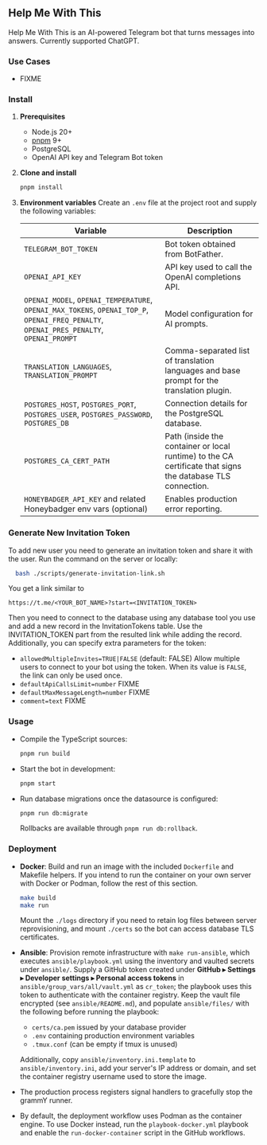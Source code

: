 ## Help Me With This

Help Me With This is an AI-powered Telegram bot that turns messages into answers. Currently supported ChatGPT.


### Use Cases

- FIXME

### Install

1. **Prerequisites**
   - Node.js 20+
   - [pnpm](https://pnpm.io/) 9+
   - PostgreSQL
   - OpenAI API key and Telegram Bot token
2. **Clone and install**
   ```bash
   pnpm install
   ```
3. **Environment variables**
   Create an `.env` file at the project root and supply the following variables:
   
   | Variable | Description |
   | --- | --- |
   | `TELEGRAM_BOT_TOKEN` | Bot token obtained from BotFather. |
   | `OPENAI_API_KEY` | API key used to call the OpenAI completions API. |
   | `OPENAI_MODEL`, `OPENAI_TEMPERATURE`, `OPENAI_MAX_TOKENS`, `OPENAI_TOP_P`, `OPENAI_FREQ_PENALTY`, `OPENAI_PRES_PENALTY`, `OPENAI_PROMPT` | Model configuration for AI prompts. |
   | `TRANSLATION_LANGUAGES`, `TRANSLATION_PROMPT` | Comma-separated list of translation languages and base prompt for the translation plugin. |
   | `POSTGRES_HOST`, `POSTGRES_PORT`, `POSTGRES_USER`, `POSTGRES_PASSWORD`, `POSTGRES_DB` | Connection details for the PostgreSQL database. |
   | `POSTGRES_CA_CERT_PATH` | Path (inside the container or local runtime) to the CA certificate that signs the database TLS connection. |
   | `HONEYBADGER_API_KEY` and related Honeybadger env vars (optional) | Enables production error reporting. |

### Generate New Invitation Token

To add new user you need to generate an invitation token and share it with the user. Run the command on the server or locally:
```bash
  bash ./scripts/generate-invitation-link.sh
```

You get a link similar to
```
https://t.me/<YOUR_BOT_NAME>?start=<INVITATION_TOKEN>
```

Then you need to connect to the database using any database tool you use and add a new record in the InvitationTokens table. Use the INVITATION_TOKEN part from the resulted link while adding the record. Additionally, you can specify extra parameters for the token:
- `allowedMultipleInvites=TRUE|FALSE` (default: FALSE)
  Allow multiple users to connect to your bot using the token. When its value is `FALSE`, the link can only be used once.
- `defaultApiCallsLimit=number` 
  FIXME
- `defaultMaxMessageLength=number`
  FIXME
- `comment=text`
  FIXME

### Usage

- Compile the TypeScript sources:
  ```bash
  pnpm run build
  ```
- Start the bot in development:
  ```bash
  pnpm start
  ```
- Run database migrations once the datasource is configured:
  ```bash
  pnpm run db:migrate
  ```
  Rollbacks are available through `pnpm run db:rollback`.

### Deployment

- **Docker**: Build and run an image with the included `Dockerfile` and Makefile helpers.
  If you intend to run the container on your own server with Docker or Podman, follow the rest of this section.
  ```bash
  make build
  make run
  ```
  Mount the `./logs` directory if you need to retain log files between server reprovisioning, and mount `./certs` so the bot can access database TLS certificates.
- **Ansible**: Provision remote infrastructure with `make run-ansible`, which executes `ansible/playbook.yml` using the inventory and vaulted secrets under `ansible/`. Supply a GitHub token created under **GitHub ▸ Settings ▸ Developer settings ▸ Personal access tokens** in `ansible/group_vars/all/vault.yml` as `cr_token`; the playbook uses this token to authenticate with the container registry. Keep the vault file encrypted (see `ansible/README.md`), and populate `ansible/files/` with the following before running the playbook:
  - `certs/ca.pem` issued by your database provider
  - `.env` containing production environment variables
  - `.tmux.conf` (can be empty if tmux is unused)

  Additionally, copy `ansible/inventory.ini.template` to `ansible/inventory.ini`, add your server's IP address or domain, and set the container registry username used to store the image.
- The production process registers signal handlers to gracefully stop the grammY runner.
- By default, the deployment workflow uses Podman as the container engine. To use Docker instead, run the `playbook-docker.yml` playbook and enable the `run-docker-container` script in the GitHub workflows.
